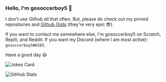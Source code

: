 ### Hello, I'm gosoccerboy5 👋

I don't use Github all that often. But, please do check out my pinned repositories and [Github Gists](https://gist.github.com/gosoccerboy5) (they're very epic 😎). 

If you want to contact me somewhere else, I'm gosoccerboy5 on Scratch, Replit, and Reddit. If you want my Discord (where I am most active): `gosoccerboy5#6585`.

Have a good day 😃

![Jokes Card](https://readme-jokes.vercel.app/api)


![GitHub Stats](https://github-readme-stats.vercel.app/api?username=gosoccerboy5&show_icons=true&theme=github_dark)
